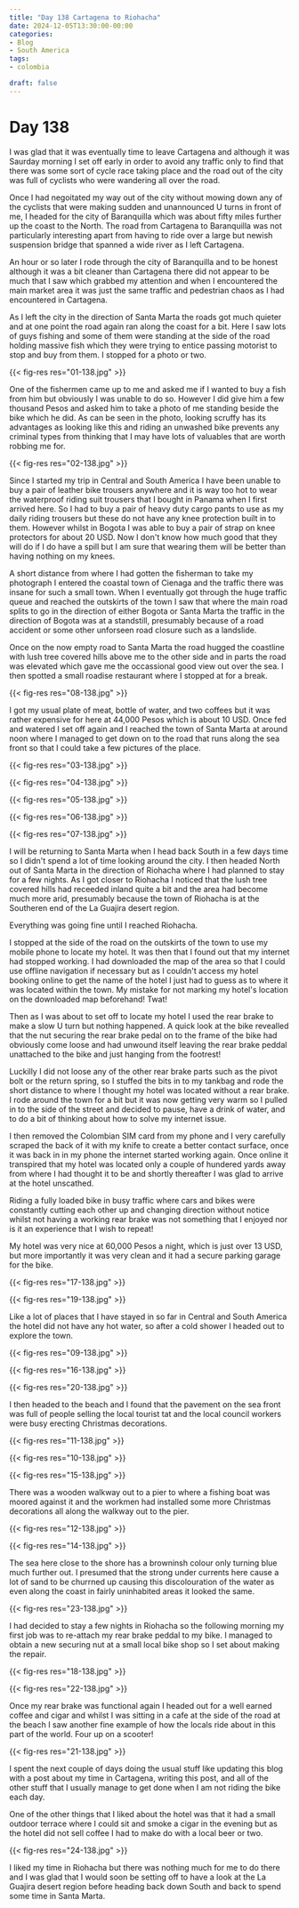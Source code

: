 ```yaml
---
title: "Day 138 Cartagena to Riohacha"
date: 2024-12-05T13:30:00-00:00
categories:
- Blog
- South America
tags:
- colombia

draft: false
---
```


# Day 138

I was glad that it was eventually time to leave Cartagena and although it was Saurday morning I set off early in order to avoid any traffic only to find that there was some sort of cycle race taking place and the road out of the city was full of cyclists who were wandering all over the road.

Once I had negoitated my way out of the city without mowing down any of the cyclists that were making sudden and unannounced U turns in front of me, I headed for the city of Baranquilla which was about fifty miles further up the coast to the North. The road from Cartagena to Baranquilla was not particularly interesting apart from having to ride over a large but newish suspension bridge that spanned a wide river as I left Cartagena.

An hour or so later I rode through the city of Baranquilla and to be honest although it was a bit cleaner than Cartagena there did not appear to be much that I saw which grabbed my attention and when I encountered the main market area it was just the same traffic and pedestrian chaos as I had encountered in Cartagena.

As I left the city in the direction of Santa Marta the roads got much quieter and at one point the road again ran along the coast for a bit.  Here I saw lots of guys fishing and some of them were standing at the side of the road holding massive fish which they were trying to entice passing motorist to stop and buy from them. I stopped for a photo or two.

{{< fig-res res="01-138.jpg" >}}

One of the fishermen came up to me and asked me if I wanted to buy a fish from him but obviously I was unable to do so. However I did give him a few thousand Pesos and asked him to take a photo of me standing beside the bike which he did. As can be seen in the photo, looking scruffy has its advantages as looking like this and riding an unwashed bike prevents any criminal types from thinking that I may have lots of valuables that are worth robbing me for.

{{< fig-res res="02-138.jpg" >}}

Since I started my trip in Central and South America I have been unable to buy a pair of leather bike trousers anywhere and it is way too hot to wear the waterproof riding suit trousers that I bought in Panama when I first arrived here. So I had to buy a pair of heavy duty cargo pants to use as my daily riding trousers but these do not have any knee protection built in to them. However whilst in Bogota I was able to buy a pair of strap on knee protectors for about 20 USD. Now I don't know how much good that they will do if I do have a spill but I am sure that wearing them will be better than having nothing on my knees.

A short distance from where I had gotten the fisherman to take my photograph I entered the coastal town of Cienaga and the traffic there was insane for such a small town. When I eventually got through the huge traffic queue and reached the outskirts of the town I saw that where the main road splits to go in the direction of either Bogota or Santa Marta the traffic in the direction of Bogota was at a standstill, presumably because of a road accident or some other unforseen road closure such as a landslide.

Once on the now empty road to Santa Marta the road hugged the coastline with lush tree covered hills above me to the other side and in parts the road was elevated which gave me the occassional good view out over the sea. I then spotted a small roadise restaurant where I stopped at for a break.

{{< fig-res res="08-138.jpg" >}}

I got my usual plate of meat, bottle of water, and two coffees but it was rather expensive for here at 44,000 Pesos which is about 10 USD. Once fed and watered I set off again and I reached the town of Santa Marta at around noon where I managed to get down on to the road that runs along the sea front so that I could take a few pictures of the place. 

{{< fig-res res="03-138.jpg" >}}

{{< fig-res res="04-138.jpg" >}}

{{< fig-res res="05-138.jpg" >}}

{{< fig-res res="06-138.jpg" >}}

{{< fig-res res="07-138.jpg" >}}


I will be returning to Santa Marta when I head back South in a few days time so I didn't spend a lot of time looking around the city. I then headed North out of Santa Marta in the direction of Riohacha where I had planned to stay for a few nights. As I got closer to Riohacha I noticed that the lush tree covered hills had receeded inland quite a bit and the area had become much more arid, presumably because the town of Riohacha is at the Southeren end of the La Guajira desert region.

Everything was going fine until I reached Riohacha.

I stopped at the side of the road on the outskirts of the town to use my mobile phone to locate my hotel. It was then that I found out that my internet had stopped working. I had downloaded the map of the area so that I could use offline navigation if necessary but as I couldn't access my hotel booking online to get the name of the hotel I just had to guess as to where it was located within the town. My mistake for not marking my hotel's location on the downloaded map beforehand! Twat!

Then as I was about to set off to locate my hotel I used the rear brake to make a slow U turn but nothing happened. A quick look at the bike revealled that the nut securing the rear brake pedal on to the frame of the bike had obviously come loose and had unwound itself leaving the rear brake peddal unattached to the bike and just hanging from the footrest!

Luckilly I did not loose any of the other rear brake parts such as the pivot bolt or the return spring, so I stuffed the bits in to my tankbag and rode the short distance to where I thought my hotel was located without a rear brake. I rode around the town for a bit but it was now getting very warm so I pulled in to the side of the street and decided to pause, have a drink of water, and to do a bit of thinking about how to solve my internet issue.

I then removed the Colombian SIM card from my phone and I very carefully scraped the back of it with my knife to create a better contact surface, once it was back in in my phone the internet started working again. Once online it transpired that my hotel was located only a couple of hundered yards away from where I had thought it to be and shortly thereafter I was glad to arrive at the hotel unscathed.

Riding a fully loaded bike in busy traffic where cars and bikes were constantly cutting each other up and changing direction without notice whilst not having a working rear brake was not something that I enjoyed nor is it an experience that I wish to repeat!

My hotel was very nice at 60,000 Pesos a night, which is just over 13 USD, but more importantly it was very clean and it had a secure parking garage for the bike.

{{< fig-res res="17-138.jpg" >}}

{{< fig-res res="19-138.jpg" >}}

Like a lot of places that I have stayed in so far in Central and South America the hotel did not have any hot water, so after a cold shower I headed out to explore the town.

{{< fig-res res="09-138.jpg" >}}

{{< fig-res res="16-138.jpg" >}}

{{< fig-res res="20-138.jpg" >}}

I then headed to the beach and I found that the pavement on the sea front was full of people selling the local tourist tat and the local council workers were busy erecting Christmas decorations.

{{< fig-res res="11-138.jpg" >}}

{{< fig-res res="10-138.jpg" >}}

{{< fig-res res="15-138.jpg" >}}

There was a wooden walkway out to a pier to where a fishing boat was moored against it and the workmen had installed some more Christmas decorations all along the walkway out to the pier. 

{{< fig-res res="12-138.jpg" >}}

{{< fig-res res="14-138.jpg" >}}

The sea here close to the shore has a browninsh colour only turning blue much further out. I presumed that the strong under currents here cause a lot of sand to be churrned up causing this discolouration of the water as even along the coast in fairly uninhabited areas it looked the same.

{{< fig-res res="23-138.jpg" >}}

I had decided to stay a few nights in Riohacha so the following morning my first job was to re-attach my rear brake peddal to my bike. I managed to obtain a new securing nut at a small local bike shop so I set about making the repair. 

{{< fig-res res="18-138.jpg" >}}

{{< fig-res res="22-138.jpg" >}}

Once my rear brake was functional again I headed out for a well earned coffee and cigar and whilst I was sitting in a cafe at the side of the road at the beach I saw another fine example of how the locals ride about in this part of the world. Four up on a scooter!

{{< fig-res res="21-138.jpg" >}}

I spent the next couple of days doing the usual stuff like updating this blog with a post about my time in Cartagena, writing this post, and all of the other stuff that I usually manage to get done when I am not riding the bike each day.

One of the other things that I liked about the hotel was that it had a small outdoor terrace where I could sit and smoke a cigar in the evening but as the hotel did not sell coffee I had to make do with a local beer or two.

{{< fig-res res="24-138.jpg" >}}

I liked my time in Riohacha but there was nothing much for me to do there and I was glad that I would soon be setting off to have a look at the La Guajira desert region before heading back down South and back to spend some time in Santa Marta.